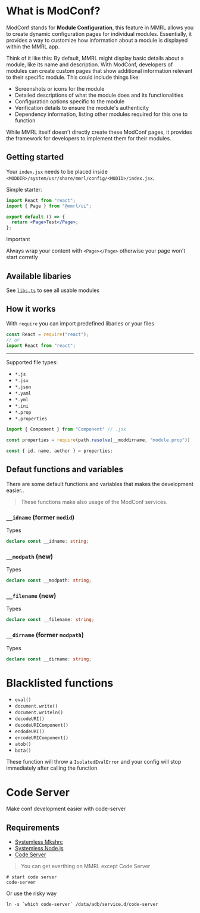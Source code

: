 # What is ModConf?

ModConf stands for **Module Configuration**, this feature in MMRL allows you to create dynamic configuration pages for individual modules. Essentially, it provides a way to customize how information about a module is displayed within the MMRL app.

Think of it like this: By default, MMRL might display basic details about a module, like its name and description. With ModConf, developers of modules can create custom pages that show additional information relevant to their specific module. This could include things like:

- Screenshots or icons for the module
- Detailed descriptions of what the module does and its functionalities
- Configuration options specific to the module
- Verification details to ensure the module's authenticity
- Dependency information, listing other modules required for this one to function

While MMRL itself doesn't directly create these ModConf pages, it provides the framework for developers to implement them for their modules.

## Getting started

Your `index.jsx` needs to be placed inside `<MODDIR>/system/usr/share/mmrl/config/<MODID>/index.jsx`.

Simple starter:

```jsx
import React from "react";
import { Page } from "@mmrl/ui";

export default () => {
  return <Page>Test</Page>;
};
```

> [!IMPORTANT]
> Always wrap your content with `<Page></Page>` otherwise your page won't start corretly

## Available libaries

See [`libs.ts`](https://github.com/DerGoogler/MMRL/blob/master/Website/src/components/ModConfView/libs.ts) to see all usable modules

## How it works

With `require` you can import predefined libaries or your files

```js
const React = require("react");
// or
import React from "react";
```

----

Supported file types:

- `*.js`
- `*.jsx`
- `*.json`
- `*.yaml`
- `*.yml`
- `*.ini`
- `*.prop`
- `*.properties`

```js
import { Component } from "Component" // .jsx

const properties = require(path.resolve(__moddirname, "module.prop"))

const { id, name, author } = properties;
```

## Defaut functions and variables

There are some default functions and variables that makes the development easier..

> These functions make also usage of the ModConf services.

### `__idname` (former `modid`)

Types

```ts
declare const __idname: string;
```

### `__modpath` (new)

Types

```ts
declare const __modpath: string;
```


### `__filename` (new)

Types

```ts
declare const __filename: string;
```

### `__dirname` (former `modpath`)

Types

```ts
declare const __dirname: string;
```

# Blacklisted functions

- `eval()`
- `document.write()`
- `document.writeln()`
- `decodeURI()`
- `decodeURIComponent()`
- `endodeURI()`
- `encodeURIComponent()`
- `atob()`
- `bota()`

These function will throw a `IsolatedEvalError` and your config will stop immediately after calling the function

# Code Server

Make conf development easier with code-server

## Requirements

- [Systemless Mkshrc](https://github.com/Magisk-Modules-Alt-Repo/mkshrc)
- [Systemless Node.js](https://github.com/Magisk-Modules-Alt-Repo/node)
- [Code Server](https://github.com/Googlers-Repo/code-server)

> You can get everthing on MMRL except Code Server

```shell
# start code server
code-server 
```

Or use the risky way

```shell
ln -s `which code-server` /data/adb/service.d/code-server
```
